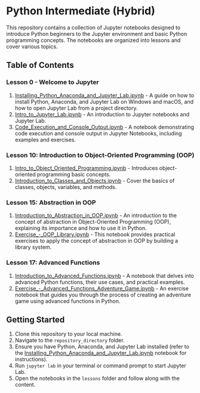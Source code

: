 # Python Intermediate (Hybrid)

This repository contains a collection of Jupyter notebooks designed to introduce Python beginners to the Jupyter environment and basic Python programming concepts. The notebooks are organized into lessons and cover various topics.

## Table of Contents

### Lesson 0 - Welcome to Jupyter

1. [Installing_Python_Anaconda_and_Jupyter_Lab.ipynb](lessons/0%20-%20Welcome%20to%20Jupyter/Installing_Python_Anaconda_and_Jupyter_Lab.ipynb) - A guide on how to install Python, Anaconda, and Jupyter Lab on Windows and macOS, and how to open Jupyter Lab from a project directory.
2. [Intro_to_Jupyter_Lab.ipynb](./lessons/0%20-%20Welcome%20to%20Jupyter/Intro_to_Jupyter_Lab.ipynb) - An introduction to Jupyter notebooks and Jupyter Lab.
3. [Code_Execution_and_Console_Output.ipynb](lessons/0%20-%20Welcome%20to%20Jupyter/Code_Execution_and_Console_Output.ipynb) - A notebook demonstrating code execution and console output in Jupyter Notebooks, including examples and exercises.

### Lesson 10: Introduction to Object-Oriented Programming (OOP)

1. [Intro_to_Object_Oriented_Programming.ipynb](lessons/10%20-%20Introduction%20to%20OOP/Introduction_to_Object_Oriented_Programming.ipynb) - Introduces object-oriented programming basic concepts.
2. [Introduction_to_Classes_and_Objects.ipynb](lessons/10%20-%20Introduction%20to%20OOP/Introduction_to_Classes_and_Objects.ipynb) - Cover the basics of classes, objects, variables, and methods.

### Lesson 15: Abstraction in OOP

1. [Introduction_to_Abstraction_in_OOP.ipynb](lessons/15%20-%20Abstraction%20in%20OOP/Introduction_to_Abstraction_in_OOP.ipynb) - An introduction to the concept of abstraction in Object-Oriented Programming (OOP), explaining its importance and how to use it in Python.
2. [Exercise_-_OOP_Library.ipynb](lessons/15%20-%20Abstraction%20in%20OOP/Exercise_-_OOP_Library.ipynb) - This notebook provides practical exercises to apply the concept of abstraction in OOP by building a library system.

### Lesson 17: Advanced Functions

1. [Introduction_to_Advanced_Functions.ipynb](lessons/17%20-%20Advanced%20Functions/Introduction_to_Advanced_Functions.ipynb) - A notebook that delves into advanced Python functions, their use cases, and practical examples.
2. [Exercise_-_Advanced_Functions_Adventure_Game.ipynb](lessons/17%20-%20Advanced%20Functions/Exercise_-_Advanced_Functions_Adventure_Game.ipynb) - An exercise notebook that guides you through the process of creating an adventure game using advanced functions in Python.

## Getting Started

1. Clone this repository to your local machine.
2. Navigate to the `repository_directory` folder.
3. Ensure you have Python, Anaconda, and Jupyter Lab installed (refer to the [Installing_Python_Anaconda_and_Jupyter_Lab.ipynb](lessons/0%20-%20Welcome%20to%20Jupyter/Installing_Python_Anaconda_and_Jupyter_Lab.ipynb) notebook for instructions).
4. Run `jupyter lab` in your terminal or command prompt to start Jupyter Lab.
5. Open the notebooks in the `lessons` folder and follow along with the content.
